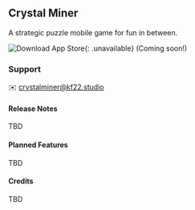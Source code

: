 ## Crystal Miner

A strategic puzzle mobile game for fun in between.

![Download App Store](/assets/img/app-store.svg){: .unavailable}
(Coming soon!)

### Support

✉️ [crystalminer@kf22.studio](mailto:crystalminer@kf22.studio)

#### Release Notes

TBD

#### Planned Features

TBD

#### Credits

TBD
